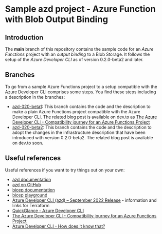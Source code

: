 # Sample azd project - Azure Function with Blob Output Binding

## Introduction

The **main** branch of this repository contains the sample code for an *Azure Functions* project with an *output binding* to a Blob Storage. It follows the setup of the *Azure Developer CLI* as of version 0.2.0-beta2 and later.

## Branches

To go from a sample Azure Functions project to a setup compatible with the Azure Developer CLI comprises some steps. You find these steps including a description in the branches:

- [azd-020-beta1](https://github.com/lechnerc77/azd-compatibility-azure-function/tree/azd-020-beta1): This branch contains the code and the description to make a plain Azure Functions project compatible with the Azure Developer CLI. The related blog post is available on dev.to as [The Azure Developer CLI - Compatibility journey for an Azure Functions Project](https://dev.to/lechnerc77/the-azure-developer-cli-compatibility-journey-for-an-azure-functions-project-3mc1)
- [azd-020-beta2](https://github.com/lechnerc77/azd-compatibility-azure-function/tree/azd-020-beta2): This branch contains the code and the description to adopt the changes in the infrastructure description that have been introduced with version 0.2.0-beta2. The related blog post is available on dev.to soon.

## Useful references

Useful references if you want to try things out on your own:

- [azd documentation](https://learn.microsoft.com/azure/developer/azure-developer-cli/overview?tabs=nodejs)
- [azd on GitHub](https://github.com/Azure/azure-dev)
- [bicep documentation](https://learn.microsoft.com/azure/azure-resource-manager/bicep/)
- [bicep playground](https://bicepdemo.z22.web.core.windows.net/)
- [Azure Developer CLI (azd) – September 2022 Release](https://devblogs.microsoft.com/azure-sdk/azure-developer-cli-azd-september-2022-release/) - information and links for Terraform
- [QuickGlance - Azure Developer CLI](https://youtube.com/playlist?list=PLmZLSvJAm8FbFq2XhqaPZgIzl6kewz1HD)
- [The Azure Developer CLI - Compatibility journey for an Azure Functions Project](https://dev.to/lechnerc77/the-azure-developer-cli-compatibility-journey-for-an-azure-functions-project-3mc1)
- [Azure Developer CLI - How does it know that?](https://dev.to/lechnerc77/azure-developer-cli-how-does-it-know-that-1ngl)
